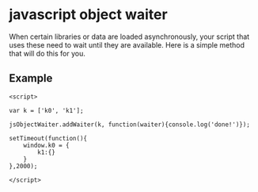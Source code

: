 # javascript object waiter

When certain libraries or data are loaded asynchronously, your script that uses these need to wait until they are available. Here is a simple method that will do this for you.

## Example

```
<script>

var k = ['k0', 'k1'];

jsObjectWaiter.addWaiter(k, function(waiter){console.log('done!')});

setTimeout(function(){
	window.k0 = {
		k1:{}
	}
},2000);

</script>
```